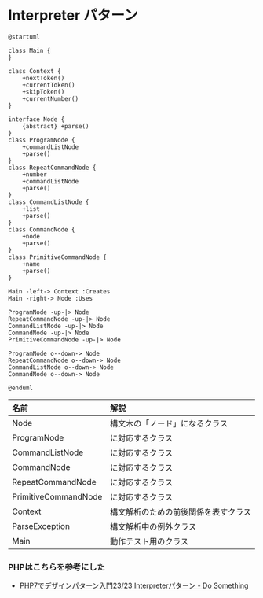 # Interpreter パターン


```uml
@startuml

class Main {
}

class Context {
    +nextToken()
    +currentToken()
    +skipToken()
    +currentNumber()
}

interface Node {
    {abstract} +parse()
}
class ProgramNode {
    +commandListNode
    +parse()
}
class RepeatCommandNode {
    +number
    +commandListNode
    +parse()
}
class CommandListNode {
    +list
    +parse()
}
class CommandNode {
    +node
    +parse()
}
class PrimitiveCommandNode {
    +name
    +parse()
}

Main -left-> Context :Creates
Main -right-> Node :Uses

ProgramNode -up-|> Node
RepeatCommandNode -up-|> Node
CommandListNode -up-|> Node
CommandNode -up-|> Node
PrimitiveCommandNode -up-|> Node

ProgramNode o--down-> Node
RepeatCommandNode o--down-> Node
CommandListNode o--down-> Node
CommandNode o--down-> Node

@enduml
```

| 名前 | 解説 |
|:----|:----|
| Node | 構文木の「ノード」になるクラス |
| ProgramNode | <program>に対応するクラス |
| CommandListNode | <command list>に対応するクラス |
| CommandNode | <command>に対応するクラス |
| RepeatCommandNode | <repeat command>に対応するクラス |
| PrimitiveCommandNode | <primitive command>に対応するクラス |
| Context | 構文解析のための前後関係を表すクラス |
| ParseException | 構文解析中の例外クラス |
| Main | 動作テスト用のクラス |

### PHPはこちらを参考にした

- [PHP7でデザインパターン入門23/23 Interpreterパターン \- Do Something](http://tic40.hatenablog.com/entry/2017/06/26/080000)
